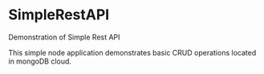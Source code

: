 # SimpleRestAPI
Demonstration of Simple Rest API 

This simple node application demonstrates basic CRUD operations located in mongoDB cloud.
